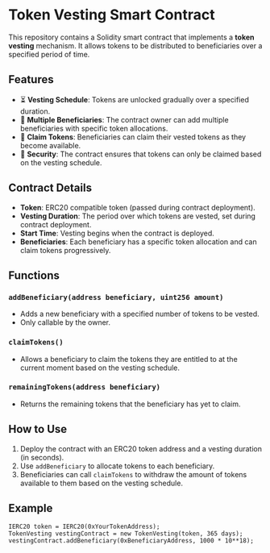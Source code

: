 # Token Vesting Smart Contract

This repository contains a Solidity smart contract that implements a **token vesting** mechanism. It allows tokens to be distributed to beneficiaries over a specified period of time.

## Features

- ⏳ **Vesting Schedule**: Tokens are unlocked gradually over a specified duration.
- 👥 **Multiple Beneficiaries**: The contract owner can add multiple beneficiaries with specific token allocations.
- 🎁 **Claim Tokens**: Beneficiaries can claim their vested tokens as they become available.
- 🔐 **Security**: The contract ensures that tokens can only be claimed based on the vesting schedule.

## Contract Details

- **Token**: ERC20 compatible token (passed during contract deployment).
- **Vesting Duration**: The period over which tokens are vested, set during contract deployment.
- **Start Time**: Vesting begins when the contract is deployed.
- **Beneficiaries**: Each beneficiary has a specific token allocation and can claim tokens progressively.

## Functions

### `addBeneficiary(address beneficiary, uint256 amount)`
- Adds a new beneficiary with a specified number of tokens to be vested.
- Only callable by the owner.

### `claimTokens()`
- Allows a beneficiary to claim the tokens they are entitled to at the current moment based on the vesting schedule.

### `remainingTokens(address beneficiary)`
- Returns the remaining tokens that the beneficiary has yet to claim.

## How to Use

1. Deploy the contract with an ERC20 token address and a vesting duration (in seconds).
2. Use `addBeneficiary` to allocate tokens to each beneficiary.
3. Beneficiaries can call `claimTokens` to withdraw the amount of tokens available to them based on the vesting schedule.

## Example

```solidity
IERC20 token = IERC20(0xYourTokenAddress);
TokenVesting vestingContract = new TokenVesting(token, 365 days);
vestingContract.addBeneficiary(0xBeneficiaryAddress, 1000 * 10**18);
